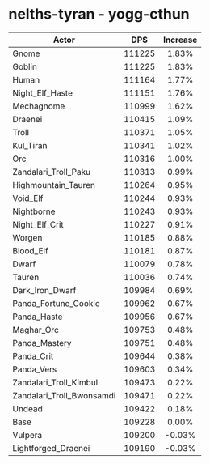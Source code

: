 # nelths-tyran - yogg-cthun
| Actor | DPS | Increase |
|---|:---:|:---:|
|Gnome|111225|1.83%|
|Goblin|111225|1.83%|
|Human|111164|1.77%|
|Night_Elf_Haste|111151|1.76%|
|Mechagnome|110999|1.62%|
|Draenei|110415|1.09%|
|Troll|110371|1.05%|
|Kul_Tiran|110341|1.02%|
|Orc|110316|1.00%|
|Zandalari_Troll_Paku|110313|0.99%|
|Highmountain_Tauren|110264|0.95%|
|Void_Elf|110244|0.93%|
|Nightborne|110243|0.93%|
|Night_Elf_Crit|110227|0.91%|
|Worgen|110185|0.88%|
|Blood_Elf|110181|0.87%|
|Dwarf|110079|0.78%|
|Tauren|110036|0.74%|
|Dark_Iron_Dwarf|109984|0.69%|
|Panda_Fortune_Cookie|109962|0.67%|
|Panda_Haste|109956|0.67%|
|Maghar_Orc|109753|0.48%|
|Panda_Mastery|109751|0.48%|
|Panda_Crit|109644|0.38%|
|Panda_Vers|109603|0.34%|
|Zandalari_Troll_Kimbul|109473|0.22%|
|Zandalari_Troll_Bwonsamdi|109471|0.22%|
|Undead|109422|0.18%|
|Base|109228|0.00%|
|Vulpera|109200|-0.03%|
|Lightforged_Draenei|109190|-0.03%|
